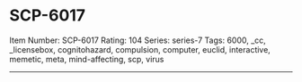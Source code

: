 # SCP-6017
Item Number: SCP-6017
Rating: 104
Series: series-7
Tags: 6000, _cc, _licensebox, cognitohazard, compulsion, computer, euclid, interactive, memetic, meta, mind-affecting, scp, virus

---